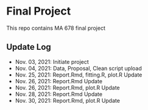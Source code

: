 # Final Project
  This repo contains MA 678 final project

## Update Log
  - Nov. 03, 2021: Initiate project
  - Nov. 04, 2021: Data, Proposal, Clean script upload
  - Nov. 25, 2021: Report.Rmd, fitting.R, plot.R Update
  - Nov. 26, 2021: Report.Rmd Update
  - Nov. 26, 2021: Report.Rmd, plot.R Update
  - Nov. 28, 2021: Report.Rmd Update
  - Nov. 30, 2021: Report.Rmd, plot.R Update
